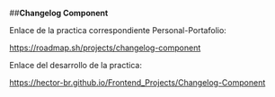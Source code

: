 ##**Changelog Component**

Enlace de la practica correspondiente Personal-Portafolio:

https://roadmap.sh/projects/changelog-component

Enlace del desarrollo de la practica:

https://hector-br.github.io/Frontend_Projects/Changelog-Component

